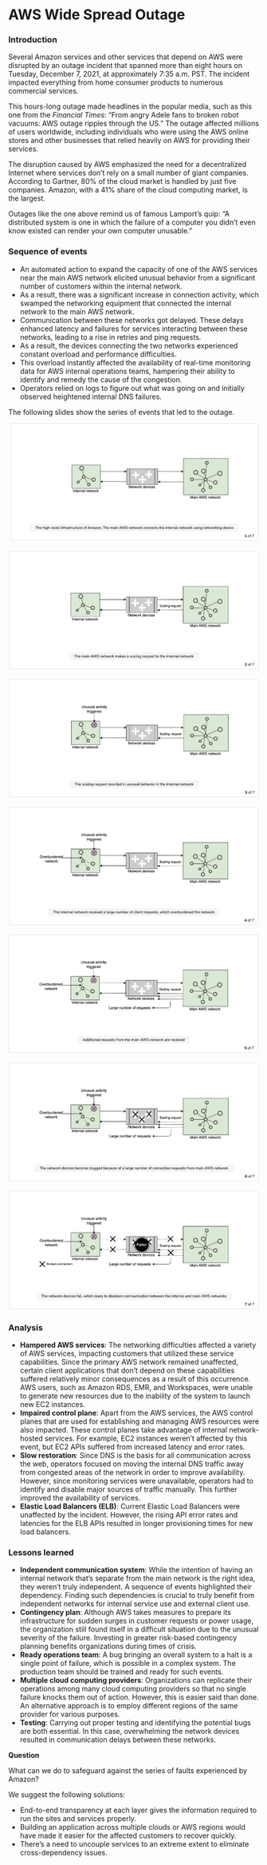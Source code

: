 # AWS Wide Spread Outage

### Introduction <a href="#introduction-0" id="introduction-0"></a>

Several Amazon services and other services that depend on AWS were disrupted by an outage incident that spanned more than eight hours on Tuesday, December 7, 2021, at approximately 7:35 a.m. PST. The incident impacted everything from home consumer products to numerous commercial services.

This hours-long outage made headlines in the popular media, such as this one from the _Financial Times_: “From angry Adele fans to broken robot vacuums: AWS outage ripples through the US.” The outage affected millions of users worldwide, including individuals who were using the AWS online stores and other businesses that relied heavily on AWS for providing their services.

The disruption caused by AWS emphasized the need for a decentralized Internet where services don’t rely on a small number of giant companies. According to Gartner, 80% of the cloud market is handled by just five companies. Amazon, with a 41% share of the cloud computing market, is the largest.

Outages like the one above remind us of famous Lamport’s quip: “A distributed system is one in which the failure of a computer you didn’t even know existed can render your own computer unusable.”

### Sequence of events <a href="#sequence-of-events-0" id="sequence-of-events-0"></a>

* An automated action to expand the capacity of one of the AWS services near the main AWS network elicited unusual behavior from a significant number of customers within the internal network.
* As a result, there was a significant increase in connection activity, which swamped the networking equipment that connected the internal network to the main AWS network.
* Communication between these networks got delayed. These delays enhanced latency and failures for services interacting between these networks, leading to a rise in retries and ping requests.
* As a result, the devices connecting the two networks experienced constant overload and performance difficulties.
* This overload instantly affected the availability of real-time monitoring data for AWS internal operations teams, hampering their ability to identify and remedy the cause of the congestion.
* Operators relied on logs to figure out what was going on and initially observed heightened internal DNS failures.

The following slides show the series of events that led to the outage.

![](<../.gitbook/assets/Screenshot 2023-09-06 at 2.48.19 AM.png>)

![](<../.gitbook/assets/Screenshot 2023-09-06 at 2.48.30 AM.png>)

![](<../.gitbook/assets/Screenshot 2023-09-06 at 2.48.40 AM.png>)

![](<../.gitbook/assets/Screenshot 2023-09-06 at 2.48.50 AM.png>)

![](<../.gitbook/assets/Screenshot 2023-09-06 at 2.49.00 AM.png>)

![](<../.gitbook/assets/Screenshot 2023-09-06 at 2.49.09 AM.png>)

![](<../.gitbook/assets/Screenshot 2023-09-06 at 2.49.19 AM.png>)

### Analysis <a href="#analysis-0" id="analysis-0"></a>

* **Hampered AWS services**: The networking difficulties affected a variety of AWS services, impacting customers that utilized these service capabilities. Since the primary AWS network remained unaffected, certain client applications that don’t depend on these capabilities suffered relatively minor consequences as a result of this occurrence. AWS users, such as Amazon RDS, EMR, and Workspaces, were unable to generate new resources due to the inability of the system to launch new EC2 instances.
* **Impaired control plane**: Apart from the AWS services, the AWS control planes that are used for establishing and managing AWS resources were also impacted. These control planes take advantage of internal network-hosted services. For example, EC2 instances weren’t affected by this event, but EC2 APIs suffered from increased latency and error rates.
* **Slow restoration**: Since DNS is the basis for all communication across the web, operators focused on moving the internal DNS traffic away from congested areas of the network in order to improve availability. However, since monitoring services were unavailable, operators had to identify and disable major sources of traffic manually. This further improved the availability of services.
* **Elastic Load Balancers (ELB)**: Current Elastic Load Balancers were unaffected by the incident. However, the rising API error rates and latencies for the ELB APIs resulted in longer provisioning times for new load balancers.

### Lessons learned <a href="#lessons-learned-0" id="lessons-learned-0"></a>

* **Independent communication system**: While the intention of having an internal network that’s separate from the main network is the right idea, they weren’t truly independent. A sequence of events highlighted their dependency. Finding such dependencies is crucial to truly benefit from independent networks for internal service use and external client use.
* **Contingency plan**: Although AWS takes measures to prepare its infrastructure for sudden surges in customer requests or power usage, the organization still found itself in a difficult situation due to the unusual severity of the failure. Investing in greater risk-based contingency planning benefits organizations during times of crisis.
* **Ready operations team**: A bug bringing an overall system to a halt is a single point of failure, which is possible in a complex system. The production team should be trained and ready for such events.
* **Multiple cloud computing providers**: Organizations can replicate their operations among many cloud computing providers so that no single failure knocks them out of action. However, this is easier said than done. An alternative approach is to employ different regions of the same provider for various purposes.
* **Testing**: Carrying out proper testing and identifying the potential bugs are both essential. In this case, overwhelming the network devices resulted in communication delays between these networks.

**Question**

What can we do to safeguard against the series of faults experienced by Amazon?

We suggest the following solutions:

* End-to-end transparency at each layer gives the information required to run the sites and services properly.
* Building an application across multiple clouds or AWS regions would have made it easier for the affected customers to recover quickly.
* There’s a need to uncouple services to an extreme extent to eliminate cross-dependency issues.
